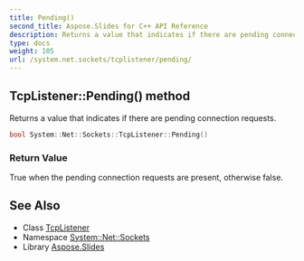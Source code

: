 ```yaml
---
title: Pending()
second_title: Aspose.Slides for C++ API Reference
description: Returns a value that indicates if there are pending connection requests.
type: docs
weight: 105
url: /system.net.sockets/tcplistener/pending/
---
```

## TcpListener::Pending() method


Returns a value that indicates if there are pending connection requests.

```cpp
bool System::Net::Sockets::TcpListener::Pending()
```


### Return Value

True when the pending connection requests are present, otherwise false.

## See Also

* Class [TcpListener](../)
* Namespace [System::Net::Sockets](../../)
* Library [Aspose.Slides](../../../)